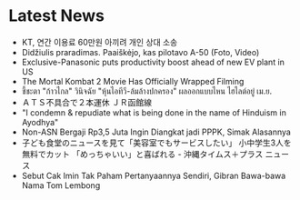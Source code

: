 # Latest News
-  KT, 연간 이용료 60만원 아끼려 개인 상대 소송
-  Didžiulis praradimas. Paaiškėjo, kas pilotavo A-50 (Foto, Video)
-  Exclusive-Panasonic puts productivity boost ahead of new EV plant in US
-  The Mortal Kombat 2 Movie Has Officially Wrapped Filming
-  ชี้ชะตา "ก้าวไกล" วินิจฉัย "หุ้นไอทีวี-ล้มล้างปกครอง" ผลออกแบบไหน ไฮไลต์อยู่ เม.ย.
-  ＡＴＳ不具合で２本運休 ＪＲ函館線
-  "I condemn & repudiate what is being done in the name of Hinduism in Ayodhya"
-  Non-ASN Bergaji Rp3,5 Juta Ingin Diangkat jadi PPPK, Simak Alasannya
-  子ども食堂のニュースを見て「美容室でもサービスしたい」 小中学生3人を無料でカット 「めっちゃいい」と喜ばれる - 沖縄タイムス＋プラス ニュース
-  Sebut Cak Imin Tak Paham Pertanyaannya Sendiri, Gibran Bawa-bawa Nama Tom Lembong
